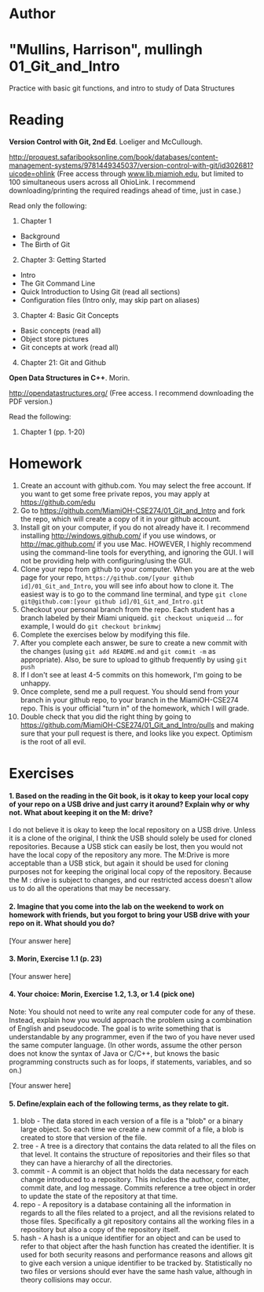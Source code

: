 Author
==========
"Mullins, Harrison", mullingh
01_Git_and_Intro
================

Practice with basic git functions, and intro to study of Data Structures

Reading
=======

**Version Control with Git, 2nd Ed**. Loeliger and McCullough. 

http://proquest.safaribooksonline.com/book/databases/content-management-systems/9781449345037/version-control-with-git/id302681?uicode=ohlink (Free access through www.lib.miamioh.edu, but limited to 100 simultaneous users across all OhioLink. I recommend downloading/printing the required readings ahead of time, just in case.)

Read only the following:

1. Chapter 1
  * Background
  * The Birth of Git
2. Chapter 3: Getting Started
  * Intro
  * The Git Command Line
  * Quick Introduction to Using Git (read all sections)
  * Configuration files (Intro only, may skip part on aliases)
3. Chapter 4: Basic Git Concepts
  * Basic concepts (read all)
  * Object store pictures
  * Git concepts at work (read all)
4. Chapter 21: Git and Github

**Open Data Structures in C++**. Morin. 

http://opendatastructures.org/ (Free access. I recommend downloading the PDF version.)

Read the following:

1. Chapter 1 (pp. 1-20)

Homework
========

1. Create an account with github.com. You may select the free account. If you want to get some free private repos, you may apply at https://github.com/edu
2. Go to https://github.com/MiamiOH-CSE274/01_Git_and_Intro and fork the repo, which will create a copy of it in your github account.
3. Install git on your computer, if you do not already have it. I recommend installing http://windows.github.com/ if you use windows, or http://mac.github.com/ if you use Mac. HOWEVER, I highly recommend using the command-line tools for everything, and ignoring the GUI. I will not be providing help with configuring/using the GUI.
4. Clone your repo from github to your computer. When you are at the web page for your repo, `https://github.com/[your github id]/01_Git_and_Intro`, you will see info about how to clone it. The easiest way is to go to the command line terminal, and type `git clone git@github.com:[your github id]/01_Git_and_Intro.git`
5. Checkout your personal branch from the repo. Each student has a branch labeled by their Miami uniqueid. `git checkout uniqueid` ... for example, I would do `git checkout brinkmwj`
6. Complete the exercises below by modifying this file.
7. After you complete each answer, be sure to create a new commit with the changes (using `git add README.md` and `git commit -m` as appropriate). Also, be sure to upload to github frequently by using `git push`
8. If I don't see at least 4-5 commits on this homework, I'm going to be unhappy.
9. Once complete, send me a pull request. You should send from your branch in your github repo, to your branch in the MiamiOH-CSE274 repo. This is your official "turn in" of the homework, which I will grade.
10. Double check that you did the right thing by going to https://github.com/MiamiOH-CSE274/01_Git_and_Intro/pulls and making sure that your pull request is there, and looks like you expect. Optimism is the root of all evil.

Exercises
=========

#### 1. Based on the reading in the Git book, is it okay to keep your local copy of your repo on a USB drive and just carry it around? Explain why or why not. What about keeping it on the M: drive?

I do not believe it is okay to keep the local repository on a USB drive.  Unless it is a clone of the original, I think the USB should solely be used for cloned repositories.  Because a USB stick can easily be lost, then you would not have the local copy of the repository any more.  The M:Drive is more acceptable than a USB stick, but again it should be used for cloning purposes not for keeping the original local copy of the repository.  Because the M : drive is subject to changes, and our restricted access doesn't allow us to do all the operations that may be necessary.

#### 2. Imagine that you come into the lab on the weekend to work on homework with friends, but you forgot to bring your USB drive with your repo on it. What should you do?

[Your answer here]

#### 3. Morin, Exercise 1.1 (p. 23)

[Your answer here]

#### 4. Your choice: Morin, Exercise 1.2, 1.3, or 1.4 (pick one)

Note: You should not need to write any real computer code for any of these. Instead, explain how you would approach the problem using a combination of English and pseudocode. The goal is to write something that is understandable by any programmer, even if the two of you have never used the same computer language. (In other words, assume the other person does not know the syntax of Java or C/C++, but knows the basic programming constructs such as for loops, if statements, variables, and so on.)

[Your answer here]

#### 5. Define/explain each of the following terms, as they relate to git.

1. blob - The data stored in each version of a file is a "blob" or a binary large object.  So each time we create a new commit of a file, a blob is created to store that version of the file.
2. tree - A tree is a directory that contains the data related to all the files on that level.  It contains the structure of repositories and their files so that they can have a hierarchy of all the directories.
3. commit - A commit is an object that holds the data necessary for each change introduced to a repository.  This includes the author, committer, commit date, and log message.  Commits reference a tree object in order to update the state of the repository at that time.
4. repo - A repository is a database containing all the information in regards to all the files related to a project, and all the revisions related to those files.  Specifically a git repository contains all the working files in a repository but also a copy of the repository itself.
5. hash - A hash is a unique identifier for an object and can be used to refer to that object after the hash function has created the identifier.  It is used for both security reasons and performance reasons and allows git to give each version a unique identifier to be tracked by.  Statistically no two files or versions should ever have the same hash value, although in theory collisions may occur.